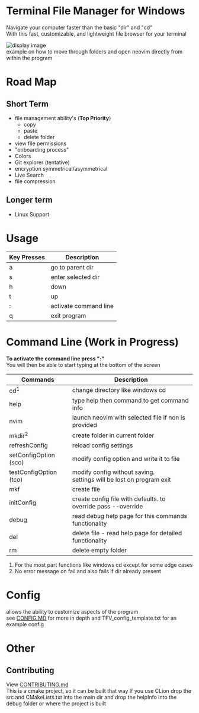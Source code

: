 # Terminal File Manager for Windows


Navigate your computer faster than the basic "dir" and "cd" <br>
With this fast, customizable, and lightweight file browser for your terminal

![display image](https://i.ibb.co/nmW1qQk/test2.gif) <br>
example on how to move through folders and open neovim directly from within the program

# Road Map
## Short Term
* file management ability's (**Top Priority**)
    * copy
    * paste
    * delete folder
* view file permissions
* "onboarding process"
* Colors
* Git explorer (tentative)
* encryption symmetrical/asymmetrical 
* Live Search
* file compression
## Longer term
* Linux Support

# Usage 
| Key Presses | Description           |
|-------------|-----------------------|
| a           | go to parent dir      |
| s           | enter selected dir    |
| h           | down          |
| t           | up            |
| :           | activate command line |
| q           | exit program          |


# Command Line (Work in Progress)
**To activate the command line press ":"** <br>
You will then be able to start typing at the bottom of the screen


| Commands               | Description                                                             |
|------------------------|-------------------------------------------------------------------------|
| cd<sup>1</sup>         | change directory like windows cd                                        |
| help                   | type help then command to get command info                              |
| nvim                   | launch neovim with selected file if non is provided                     |
| mkdir<sup>2</sup>      | create folder in current folder                                         |
| refreshConfig          | reload config settings                                                  |
| setConfigOption (sco)  | modify config option and write it to file                               |
| testConfigOption (tco) | modify config without saving.<br> settings will be lost on program exit |
| mkf                    | create file                                                             |
| initConfig             | create config file with defaults. to override pass --override           |
| debug                  | read debug help page for this commands functionality                    |
| del                    | delete file - read help page for detailed functionality                 |
| rm                     | delete empty folder                                                     |



1. For the most part functions like windows cd except for some edge cases
2. No error message on fail and also fails if dir already present
# Config
allows the ability to customize aspects of the program <br>
see [CONFIG.MD](CONFIG.md) for more in depth and TFV_config_template.txt for an example config

# Other
## Contributing
View [CONTRIBUTING.md](CONTRIBUTING.md) <br>
This is a cmake project, so it can be built that way
If you use CLion drop the src and CMakeLists.txt into the main dir
and drop the helpInfo into the debug folder or where the project is built
